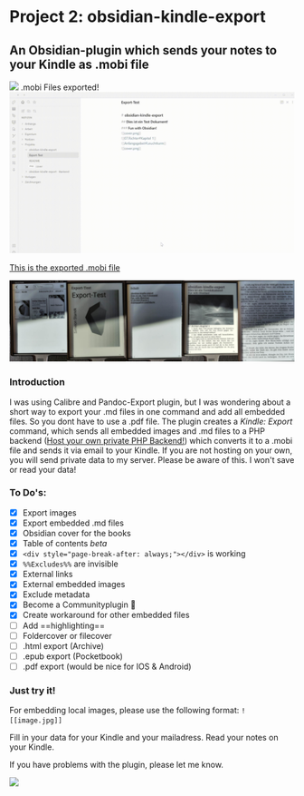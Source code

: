 # Project 2: obsidian-kindle-export 
## An Obsidian-plugin which sends your notes to your Kindle as .mobi file
![](https://staneks.de/apps/md2mobi/counter.png?timestamp=20190830) .mobi Files exported!
![](https://github.com/SimeonLukas/obsidian-kindle-export/raw/main/files/screenrecord.gif)

[This is the exported .mobi file](https://github.com/SimeonLukas/obsidian-kindle-export/blob/main/files/Export-Test.mobi)

![](https://github.com/SimeonLukas/obsidian-kindle-export/raw/main/files/ebook.jpg)

### Introduction
I was using Calibre and Pandoc-Export plugin, but I was wondering about a short way to export your .md files in one command and add all embedded files. So you dont have to use a .pdf file. The plugin creates a *Kindle: Export* command, which sends all embedded images and .md files to a PHP backend ([Host your own private PHP Backend!](https://github.com/SimeonLukas/Obsidian2Kindle)) which converts it to a .mobi file and sends it via email to your Kindle. If you are not hosting on your own, you will send private data to my server. Please be aware of this. I won't save or read your data!

### To Do's:
- [x] Export images
- [x] Export embedded .md files
- [x] Obsidian cover for the books
- [x] Table of contents *beta*
- [x] ```<div style="page-break-after: always;"></div>``` is working
- [x] ```%%Excludes%%``` are invisible
- [x] External links
- [x] External embedded images
- [x] Exclude metadata
- [x] Become a Communityplugin 🎉 
 - [x] Create workaround for other embedded files
 - [ ] Add ==highlighting==
- [ ] Foldercover or filecover
- [ ] .html export (Archive)
- [ ] .epub export (Pocketbook)
- [ ] .pdf export (would be nice for IOS & Android)

### Just try it!
For embedding local images, please use the following format:
``` ![[image.jpg]] ```

Fill in your data for your Kindle and your mailadress.
Read your notes on your Kindle.

If you have problems with the plugin, please let me know.

<a href="https://www.buymeacoffee.com/simeonlukas" target="_blank" ><img src="https://github.com/SimeonLukas/obsidian-kindle-export/raw/main/files/coffee.jpg" width="75%"></a>




